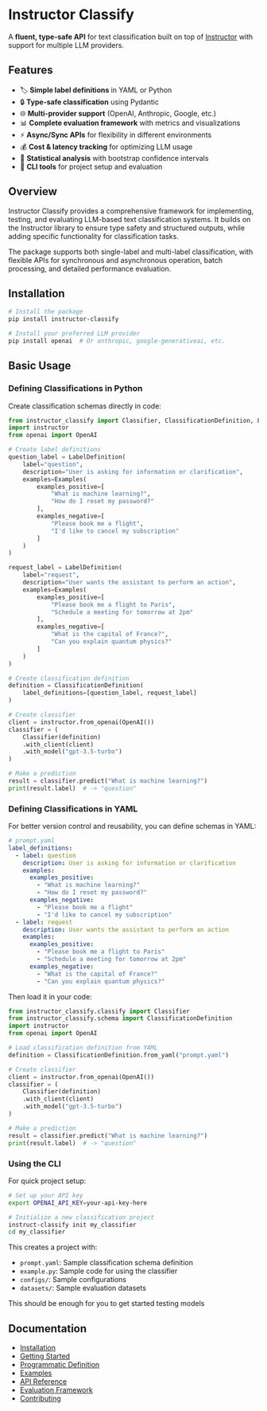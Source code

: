 # Instructor Classify

A **fluent, type-safe API** for text classification built on top of [Instructor](https://github.com/jxnl/instructor/) with support for multiple LLM providers.

## Features

- 🏷️ **Simple label definitions** in YAML or Python
- 🔒 **Type-safe classification** using Pydantic
- 🌐 **Multi-provider support** (OpenAI, Anthropic, Google, etc.)
- 📊 **Complete evaluation framework** with metrics and visualizations
- ⚡ **Async/Sync APIs** for flexibility in different environments
- 💰 **Cost & latency tracking** for optimizing LLM usage
- 🧪 **Statistical analysis** with bootstrap confidence intervals
- 🚀 **CLI tools** for project setup and evaluation

## Overview

Instructor Classify provides a comprehensive framework for implementing, testing, and evaluating LLM-based text classification systems. It builds on the Instructor library to ensure type safety and structured outputs, while adding specific functionality for classification tasks.

The package supports both single-label and multi-label classification, with flexible APIs for synchronous and asynchronous operation, batch processing, and detailed performance evaluation.

## Installation

```bash
# Install the package
pip install instructor-classify

# Install your preferred LLM provider
pip install openai  # Or anthropic, google-generativeai, etc.
```

## Basic Usage

### Defining Classifications in Python

Create classification schemas directly in code:

```python
from instructor_classify import Classifier, ClassificationDefinition, LabelDefinition, Examples
import instructor
from openai import OpenAI

# Create label definitions
question_label = LabelDefinition(
    label="question",
    description="User is asking for information or clarification",
    examples=Examples(
        examples_positive=[
            "What is machine learning?",
            "How do I reset my password?"
        ],
        examples_negative=[
            "Please book me a flight",
            "I'd like to cancel my subscription"
        ]
    )
)

request_label = LabelDefinition(
    label="request",
    description="User wants the assistant to perform an action",
    examples=Examples(
        examples_positive=[
            "Please book me a flight to Paris",
            "Schedule a meeting for tomorrow at 2pm"
        ],
        examples_negative=[
            "What is the capital of France?",
            "Can you explain quantum physics?"
        ]
    )
)

# Create classification definition
definition = ClassificationDefinition(
    label_definitions=[question_label, request_label]
)

# Create classifier
client = instructor.from_openai(OpenAI())
classifier = (
    Classifier(definition)
    .with_client(client)
    .with_model("gpt-3.5-turbo")
)

# Make a prediction
result = classifier.predict("What is machine learning?")
print(result.label)  # -> "question"
```

### Defining Classifications in YAML

For better version control and reusability, you can define schemas in YAML:

```yaml
# prompt.yaml
label_definitions:
  - label: question
    description: User is asking for information or clarification
    examples:
      examples_positive:
        - "What is machine learning?"
        - "How do I reset my password?"
      examples_negative:
        - "Please book me a flight"
        - "I'd like to cancel my subscription"
  - label: request
    description: User wants the assistant to perform an action
    examples:
      examples_positive:
        - "Please book me a flight to Paris"
        - "Schedule a meeting for tomorrow at 2pm"
      examples_negative:
        - "What is the capital of France?"
        - "Can you explain quantum physics?"
```

Then load it in your code:

```python
from instructor_classify.classify import Classifier
from instructor_classify.schema import ClassificationDefinition
import instructor
from openai import OpenAI

# Load classification definition from YAML
definition = ClassificationDefinition.from_yaml("prompt.yaml")

# Create classifier
client = instructor.from_openai(OpenAI())
classifier = (
    Classifier(definition)
    .with_client(client)
    .with_model("gpt-3.5-turbo")
)

# Make a prediction
result = classifier.predict("What is machine learning?")
print(result.label)  # -> "question"
```

### Using the CLI

For quick project setup:

```bash
# Set up your API key
export OPENAI_API_KEY=your-api-key-here

# Initialize a new classification project
instruct-classify init my_classifier
cd my_classifier
```

This creates a project with:

- `prompt.yaml`: Sample classification schema definition
- `example.py`: Sample code for using the classifier
- `configs/`: Sample configurations
- `datasets/`: Sample evaluation datasets

This should be enough for you to get started testing models

## Documentation

- [Installation](installation.md)
- [Getting Started](usage/getting-started.md)
- [Programmatic Definition](usage/programmatic-definition.md)
- [Examples](usage/examples.md)
- [API Reference](api.md)
- [Evaluation Framework](usage/evaluation.md)
- [Contributing](contributing.md)